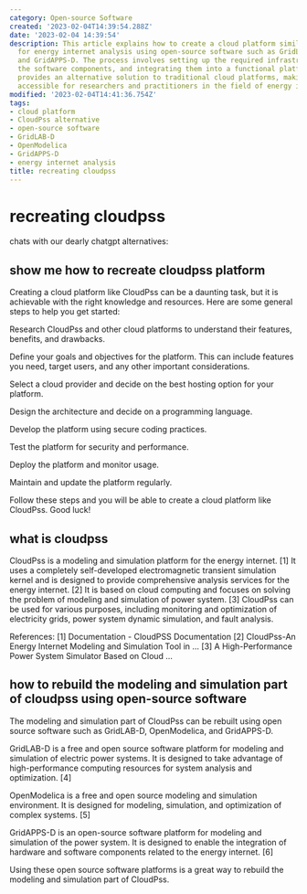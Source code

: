 ```yaml
---
category: Open-source Software
created: '2023-02-04T14:39:54.288Z'
date: '2023-02-04 14:39:54'
description: This article explains how to create a cloud platform similar to CloudPss
  for energy internet analysis using open-source software such as GridLAB-D, OpenModelica,
  and GridAPPS-D. The process involves setting up the required infrastructure, configuring
  the software components, and integrating them into a functional platform. This approach
  provides an alternative solution to traditional cloud platforms, making it more
  accessible for researchers and practitioners in the field of energy internet analysis.
modified: '2023-02-04T14:41:36.754Z'
tags:
- cloud platform
- CloudPss alternative
- open-source software
- GridLAB-D
- OpenModelica
- GridAPPS-D
- energy internet analysis
title: recreating cloudpss
---
```


# recreating cloudpss

chats with our dearly chatgpt alternatives:

## show me how to recreate cloudpss platform

Creating a cloud platform like CloudPss can be a daunting task, but it is achievable with the right knowledge and resources. Here are some general steps to help you get started:

Research CloudPss and other cloud platforms to understand their features, benefits, and drawbacks.

Define your goals and objectives for the platform. This can include features you need, target users, and any other important considerations.

Select a cloud provider and decide on the best hosting option for your platform.

Design the architecture and decide on a programming language.

Develop the platform using secure coding practices.

Test the platform for security and performance.

Deploy the platform and monitor usage.

Maintain and update the platform regularly.

Follow these steps and you will be able to create a cloud platform like CloudPss. Good luck!

## what is cloudpss

CloudPss is a modeling and simulation platform for the energy internet. [1] It uses a completely self-developed electromagnetic transient simulation kernel and is designed to provide comprehensive analysis services for the energy internet. [2] It is based on cloud computing and focuses on solving the problem of modeling and simulation of power system. [3] CloudPss can be used for various purposes, including monitoring and optimization of electricity grids, power system dynamic simulation, and fault analysis.


References:
[1] Documentation - CloudPSS Documentation
[2] CloudPss-An Energy Internet Modeling and Simulation Tool in …
[3] A High-Performance Power System Simulator Based on Cloud …

## how to rebuild the modeling and simulation part of cloudpss using open-source software

The modeling and simulation part of CloudPss can be rebuilt using open source software such as GridLAB-D, OpenModelica, and GridAPPS-D. 

GridLAB-D is a free and open source software platform for modeling and simulation of electric power systems. It is designed to take advantage of high-performance computing resources for system analysis and optimization. [4]

OpenModelica is a free and open source modeling and simulation environment. It is designed for modeling, simulation, and optimization of complex systems. [5]

GridAPPS-D is an open-source software platform for modeling and simulation of the power system. It is designed to enable the integration of hardware and software components related to the energy internet. [6]

Using these open source software platforms is a great way to rebuild the modeling and simulation part of CloudPss.


